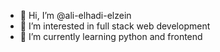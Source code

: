 - 👋 Hi, I’m @ali-elhadi-elzein
- 👀 I’m interested in full stack web development
- 🌱 I’m currently learning python and frontend
<!--- 💞️ I’m looking to collaborate on ...
- 📫 How to reach me ...

<!---
ali-elhadi-elzein/ali-elhadi-elzein is a ✨ special ✨ repository because its `README.md` (this file) appears on your GitHub profile.
You can click the Preview link to take a look at your changes.
--->
